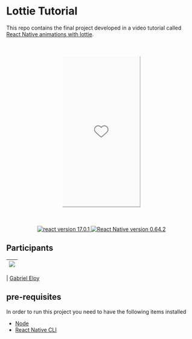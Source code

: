 # Lottie Tutorial

This repo contains the final project developed in a video tutorial called [React Native animations with lottie](https://youtu.be/IuTqtPhN-XI).

<div style="display:flex;justify-content:center;align-items:center;margin:50px 0"> 
<img style="height:400px" src="./readme_imgs/lottie2.gif"></img>
</div>


<p align="center">
  <a target="_blank" rel="noopener noreferrer" href="https://pt-br.reactjs.org/">
   <img src="https://img.shields.io/npm/v/react.svg?style=flat" alt="react version 17.0.1">
  </a>
  <a target="_blank" rel="noopener noreferrer" href="https://www.typescriptlang.org/">
    <img src="https://img.shields.io/badge/React--Native-0.64.2-blue" alt="React Native version 0.64.2">
  </a>
</p>


## Participants

| [<img src="https://avatars.githubusercontent.com/u/37480915?s=400&u=014af73bcbae60693a66c33102fc04a9308f0b81&v=4" width="75px;"/>](https://github.com/gabrielEloy) |
| :----------------------------------------------------------------------------------------------------------------------------------------------------------------: |

| [Gabriel Eloy](https://github.com/gabrielEloy)


## pre-requisites


In order to run this project you need to have the following items installed

 - [Node](https://nodejs.org/en/)
 - [React Native CLI](https://reactnative.dev/docs/environment-setup)

